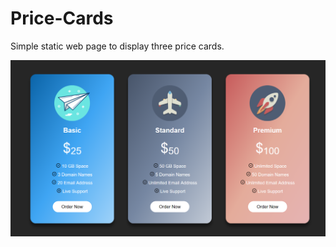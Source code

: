 # Price-Cards
  Simple static web page to display three price cards.
  
  ![price-cards-screenshot](https://github.com/maheshgawande/screenshots/blob/master/priceCards/priceCards.png)
